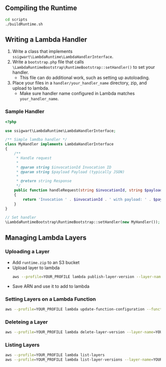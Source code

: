## Compiling the Runtime
```bash
cd scripts
./buildRuntime.sh
```

## Writing a Lambda Handler
1. Write a class that implements `ssigwart\LambdaRuntime\LambdaHandlerInterface`.
2. Write a `bootstrap.php` file that calls `\LambdaRuntimeBootstrap\RuntimeBootstrap::setHandler()` to set your handler.
	- This file can do additional work, such as setting up autoloading.
3. Place your files in a `handler/your_handler_name` directory, zip, and upload to lambda.
	- Make sure handler name configured in Lambda matches `your_handler_name`.

### Sample Handler
```php
<?php

use ssigwart\LambdaRuntime\LambdaHandlerInterface;

/** Simple lamdba handler */
class MyHandler implements LambdaHandlerInterface
{
	/**
	 * Handle request
	 *
	 * @param string $invocationId Invocation ID
	 * @param string $payload Payload (typically JSON)
	 *
	 * @return string Response
	 */
	public function handleRequest(string $invocationId, string $payload): string
	{
		return 'Invocation ' . $invocationId . ' with payload: ' . $payload;
	}
}

// Set handler
\LambdaRuntimeBootstrap\RuntimeBootstrap::setHandler(new MyHandler());
```

## Managing Lambda Layers
### Uploading a Layer
- Add `runtime.zip` to an S3 bucket
- Upload layer to lambda
	```bash
	aws --profile=YOUR_PROFILE lambda publish-layer-version --layer-name YOUR_LAYER_NAME --description "PHP 8.0 runtime." --content S3Bucket=YOUR_BUCKET,S3Key=YOUR_S3_PATH/runtime.zip
	```
- Save ARN and use it to add to lambda

### Setting Layers on a Lambda Function
```bash
aws --profile=YOUR_PROFILE lambda update-function-configuration --function-name YOUR_FUNCTION --layers arn:aws:lambda:us-east-1:635144173025:layer:YOUR_LAYER_NAME:1
```

### Deleteing a Layer
```bash
aws --profile=YOUR_PROFILE lambda delete-layer-version --layer-name=YOUR_LAYER_NAME --version-number=1
```

### Listing Layers
```bash
aws --profile=YOUR_PROFILE lambda list-layers
aws --profile=YOUR_PROFILE lambda list-layer-versions --layer-name=YOUR_LAYER_NAME
```
